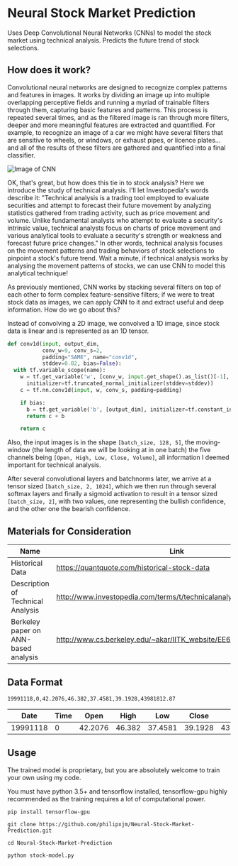 # Neural Stock Market Prediction
Uses Deep Convolutional Neural Networks (CNNs) to model the stock market using technical analysis. Predicts the future trend of stock selections.

## How does it work?
Convolutional neural networks are designed to recognize complex patterns and features in images. It works by dividing an image up into multiple overlapping perceptive fields and running a myriad of trainable filters through them, capturing basic features and patterns. This process is repeated several times, and as the filtered image is ran through more filters, deeper and more meaningful features are extracted and quantified. For example, to recognize an image of a car we might have several filters that are sensitive to wheels, or windows, or exhaust pipes, or licence plates... and all of the results of these filters are gathered and quantified into a final classifier.

![Image of CNN](http://ufldl.stanford.edu/tutorial/images/Cnn_layer.png)

OK, that's great, but how does this tie in to stock analysis? Here we introduce the study of technical analysis. I'll let Investopedia's words describe it: "Technical analysis is a trading tool employed to evaluate securities and attempt to forecast their future movement by analyzing statistics gathered from trading activity, such as price movement and volume. Unlike fundamental analysts who attempt to evaluate a security's intrinsic value, technical analysts focus on charts of price movement and various analytical tools to evaluate a security's strength or weakness and forecast future price changes." In other words, technical analysis focuses on the movement patterns and trading behaviors of stock selections to pinpoint a stock's future trend. Wait a minute, if technical analysis works by analysing the movement patterns of stocks, we can use CNN to model this analytical technique!

As previously mentioned, CNN works by stacking several filters on top of each other to form complex feature-sensitive filters; if we were to treat stock data as images, we can apply CNN to it and extract useful and deep information. How do we go about this?

Instead of convolving a 2D image, we convolved a 1D image, since stock data is linear and is represented as an 1D tensor.

```python
def conv1d(input, output_dim,
           conv_w=9, conv_s=2,
           padding="SAME", name="conv1d",
           stddev=0.02, bias=False):
  with tf.variable_scope(name):
    w = tf.get_variable('w', [conv_w, input.get_shape().as_list()[-1], output_dim],
      initializer=tf.truncated_normal_initializer(stddev=stddev))
    c = tf.nn.conv1d(input, w, conv_s, padding=padding)

    if bias:
      b = tf.get_variable('b', [output_dim], initializer=tf.constant_initializer(0.0))
      return c + b

    return c
```

Also, the input images is in the shape ```[batch_size, 128, 5]```, the moving-window (the length of data we will be looking at in one batch) the five channels being ```[Open, High, Low, Close, Volume]```, all information I deemed important for technical analysis.

After several convolutional layers and batchnorms later, we arrive at a tensor sized ```[batch_size, 2, 1024]```, which we then run through several softmax layers and finally a sigmoid activation to result in a tensor sized ```[batch_size, 2]```, with two values, one representing the bullish confidence, and the other one the bearish confidence.

## Materials for Consideration
|Name|Link|
|---|---|
|Historical Data|<https://quantquote.com/historical-stock-data>|
|Description of Technical Analysis|<http://www.investopedia.com/terms/t/technicalanalysis.asp>|
|Berkeley paper on ANN-based analysis|<http://www.cs.berkeley.edu/~akar/IITK_website/EE671/report_stock.pdf>|

## Data Format

`19991118,0,42.2076,46.382,37.4581,39.1928,43981812.87`

|Date|Time|Open|High|Low|Close|Volume|
|---|---|---|---|---|---|---|
|19991118|0|42.2076|46.382|37.4581|39.1928|43981812.87|

## Usage

The trained model is proprietary, but you are absolutely welcome to train your own using my code.

You must have python 3.5+ and tensorflow installed, tensorflow-gpu highly recommended as the training requires a lot of computational power.

```pip install tensorflow-gpu```

```git clone https://github.com/philipxjm/Neural-Stock-Market-Prediction.git```

```cd Neural-Stock-Market-Prediction```

```python stock-model.py```
